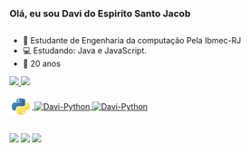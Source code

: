 ### Olá, eu sou Davi do Espirito Santo Jacob

##

- 📖 Estudante de Engenharia da computação Pela Ibmec-RJ
- 💻 Estudando: Java e JavaScript.
- 🧑 20 anos


<div align="left">
  <a href="https://github.com/DaviJCB">
  <img height="170em" src="https://github-readme-stats.vercel.app/api?username=DaviJCB&show_icons=true&theme=dark&include_all_commits=true&count_private=true"/>
  <img height="170em" src="https://github-readme-stats.vercel.app/api/top-langs/?username=DaviJCB&layout=compact&langs_count=7&theme=dark"/>
</div>


  <div style="display: inline_block"><br>
  <img align="center" alt="Davi-Python" height="35" width="40" src="https://raw.githubusercontent.com/devicons/devicon/master/icons/python/python-original.svg">  
  <img align="center" alt="Davi-Python" height="35" width="40" src="https://cdn.jsdelivr.net/gh/devicons/devicon/icons/c/c-original.svg">   
  <img align="center" alt="Davi-Python" height="35" width="40" src="https://cdn.jsdelivr.net/gh/devicons/devicon/icons/java/java-original.svg">
</div>
  
  ##
  
  <div> 
  <a href="https://www.instagram.com/jacobdavi_/" target="_blank"><img src="https://img.shields.io/badge/-Instagram-%23E4405F?style=for-the-badge&logo=instagram&logoColor=white" target="_blank"></a>
  <a href = "mailto:davijacob222@outlook.com"><img src="https://img.shields.io/badge/-Gmail-%23333?style=for-the-badge&logo=gmail&logoColor=white" target="_blank"></a>
  <a href="https://www.linkedin.com/in/davi-do-espirito-santo-jacob-b65ba4274/" target="_blank"><img src="https://img.shields.io/badge/-LinkedIn-%230077B5?style=for-the-badge&logo=linkedin&logoColor=white" target="_blank"></a> 
 </div>
